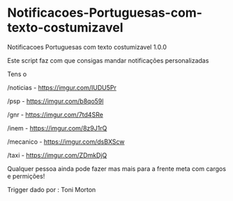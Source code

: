 # Notificacoes-Portuguesas-com-texto-costumizavel
Notificacoes Portuguesas com texto costumizavel 1.0.0


Este script faz com que consigas mandar notificações personalizadas

Tens o 

/noticias - https://imgur.com/IUDU5Pr


/psp - https://imgur.com/b8qo59l


/gnr - https://imgur.com/7td4SRe


/inem - https://imgur.com/8z9J1rQ


/mecanico - https://imgur.com/dsBXScw


/taxi - https://imgur.com/ZDmkDjQ


Qualquer pessoa ainda pode fazer mas mais para a frente meta com cargos e permições!

Trigger dado por : Toni Morton
